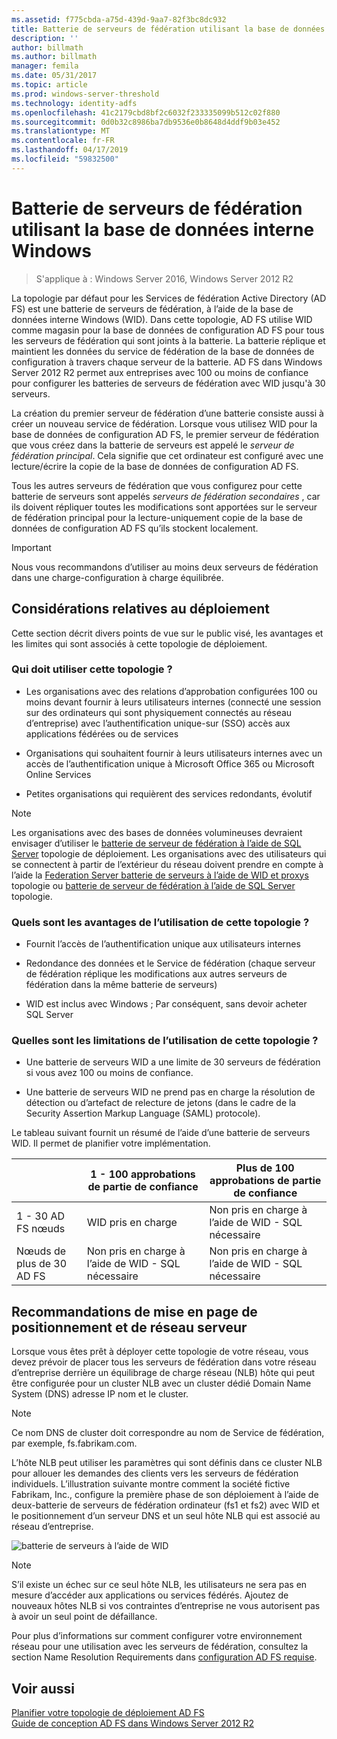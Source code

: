 ```yaml
---
ms.assetid: f775cbda-a75d-439d-9aa7-82f3bc8dc932
title: Batterie de serveurs de fédération utilisant la base de données interne Windows
description: ''
author: billmath
ms.author: billmath
manager: femila
ms.date: 05/31/2017
ms.topic: article
ms.prod: windows-server-threshold
ms.technology: identity-adfs
ms.openlocfilehash: 41c2179cbd8bf2c6032f233335099b512c02f880
ms.sourcegitcommit: 0d0b32c8986ba7db9536e0b8648d4ddf9b03e452
ms.translationtype: MT
ms.contentlocale: fr-FR
ms.lasthandoff: 04/17/2019
ms.locfileid: "59832500"
---
```

# <a name="federation-server-farm-using-wid"></a>Batterie de serveurs de fédération utilisant la base de données interne Windows

>S'applique à : Windows Server 2016, Windows Server 2012 R2

La topologie par défaut pour les Services de fédération Active Directory \(AD FS\) est une batterie de serveurs de fédération, à l’aide de la base de données interne Windows \(WID\). Dans cette topologie, AD FS utilise WID comme magasin pour la base de données de configuration AD FS pour tous les serveurs de fédération qui sont joints à la batterie. La batterie réplique et maintient les données du service de fédération de la base de données de configuration à travers chaque serveur de la batterie. AD FS dans Windows Server 2012 R2 permet aux entreprises avec 100 ou moins de confiance pour configurer les batteries de serveurs de fédération avec WID jusqu'à 30 serveurs.  
  
La création du premier serveur de fédération d’une batterie consiste aussi à créer un nouveau service de fédération. Lorsque vous utilisez WID pour la base de données de configuration AD FS, le premier serveur de fédération que vous créez dans la batterie de serveurs est appelé le *serveur de fédération principal*. Cela signifie que cet ordinateur est configuré avec une lecture\/écrire la copie de la base de données de configuration AD FS.  
  
Tous les autres serveurs de fédération que vous configurez pour cette batterie de serveurs sont appelés *serveurs de fédération secondaires* , car ils doivent répliquer toutes les modifications sont apportées sur le serveur de fédération principal pour la lecture\-uniquement copie de la base de données de configuration AD FS qu’ils stockent localement.  
  
> [!IMPORTANT]  
> Nous vous recommandons d’utiliser au moins deux serveurs de fédération dans une charge\-configuration à charge équilibrée.  
  
## <a name="deployment-considerations"></a>Considérations relatives au déploiement  
Cette section décrit divers points de vue sur le public visé, les avantages et les limites qui sont associés à cette topologie de déploiement.  
  
### <a name="who-should-use-this-topology"></a>Qui doit utiliser cette topologie ?  
  
-   Les organisations avec des relations d’approbation configurées 100 ou moins devant fournir à leurs utilisateurs internes \(connecté une session sur des ordinateurs qui sont physiquement connectés au réseau d’entreprise\) avec l’authentification unique\-sur \(SSO\) accès aux applications fédérées ou de services  
  
-   Organisations qui souhaitent fournir à leurs utilisateurs internes avec un accès de l’authentification unique à Microsoft Office 365 ou Microsoft Online Services  
  
-   Petites organisations qui requièrent des services redondants, évolutif  
  
> [!NOTE]  
> Les organisations avec des bases de données volumineuses devraient envisager d’utiliser le [batterie de serveur de fédération à l’aide de SQL Server](Federation-Server-Farm-Using-SQL-Server.md) topologie de déploiement. Les organisations avec des utilisateurs qui se connectent à partir de l’extérieur du réseau doivent prendre en compte à l’aide la [Federation Server batterie de serveurs à l’aide de WID et proxys](Federation-Server-Farm-Using-WID-and-Proxies.md) topologie ou [batterie de serveur de fédération à l’aide de SQL Server](Federation-Server-Farm-Using-SQL-Server.md) topologie.  
  
### <a name="what-are-the-benefits-of-using-this-topology"></a>Quels sont les avantages de l’utilisation de cette topologie ?  
  
-   Fournit l’accès de l’authentification unique aux utilisateurs internes  
  
-   Redondance des données et le Service de fédération \(chaque serveur de fédération réplique les modifications aux autres serveurs de fédération dans la même batterie de serveurs\)  
  
-   WID est inclus avec Windows ; Par conséquent, sans devoir acheter SQL Server  
  
### <a name="what-are-the-limitations-of-using-this-topology"></a>Quelles sont les limitations de l’utilisation de cette topologie ?  
  
-   Une batterie de serveurs WID a une limite de 30 serveurs de fédération si vous avez 100 ou moins de confiance.  
  
-   Une batterie de serveurs WID ne prend pas en charge la résolution de détection ou d’artefact de relecture de jetons \(dans le cadre de la Security Assertion Markup Language \(SAML\) protocole\).  
  
Le tableau suivant fournit un résumé de l’aide d’une batterie de serveurs WID.  Il permet de planifier votre implémentation.  
  
|| 1 \- 100 approbations de partie de confiance | Plus de 100 approbations de partie de confiance |
| --- | --- | --- |
|1 \- 30 AD FS nœuds|WID pris en charge|Non pris en charge à l’aide de WID - SQL nécessaire 
|Nœuds de plus de 30 AD FS|Non pris en charge à l’aide de WID - SQL nécessaire|Non pris en charge à l’aide de WID - SQL nécessaire  
  
## <a name="server-placement-and-network-layout-recommendations"></a>Recommandations de mise en page de positionnement et de réseau serveur  
Lorsque vous êtes prêt à déployer cette topologie de votre réseau, vous devez prévoir de placer tous les serveurs de fédération dans votre réseau d’entreprise derrière un équilibrage de charge réseau \(NLB\) hôte qui peut être configurée pour un cluster NLB avec un cluster dédié Domain Name System \(DNS\) adresse IP nom et le cluster.  
  
> [!NOTE]  
> Ce nom DNS de cluster doit correspondre au nom de Service de fédération, par exemple, fs.fabrikam.com.  
  
L’hôte NLB peut utiliser les paramètres qui sont définis dans ce cluster NLB pour allouer les demandes des clients vers les serveurs de fédération individuels. L’illustration suivante montre comment la société fictive Fabrikam, Inc., configure la première phase de son déploiement à l’aide de deux\-batterie de serveurs de fédération ordinateur \(fs1 et fs2\) avec WID et le positionnement d’un serveur DNS et un seul hôte NLB qui est associé au réseau d’entreprise.  
  
![batterie de serveurs à l’aide de WID](media/FarmWID.gif)  
  
> [!NOTE]  
> S’il existe un échec sur ce seul hôte NLB, les utilisateurs ne sera pas en mesure d’accéder aux applications ou services fédérés. Ajoutez de nouveaux hôtes NLB si vos contraintes d’entreprise ne vous autorisent pas à avoir un seul point de défaillance.  
  
Pour plus d’informations sur comment configurer votre environnement réseau pour une utilisation avec les serveurs de fédération, consultez la section Name Resolution Requirements dans [configuration AD FS requise](AD-FS-Requirements.md).  
  
## <a name="see-also"></a>Voir aussi  
[Planifier votre topologie de déploiement AD FS](Plan-Your-AD-FS-Deployment-Topology.md)  
[Guide de conception AD FS dans Windows Server 2012 R2](AD-FS-Design-Guide-in-Windows-Server-2012-R2.md)  
  

